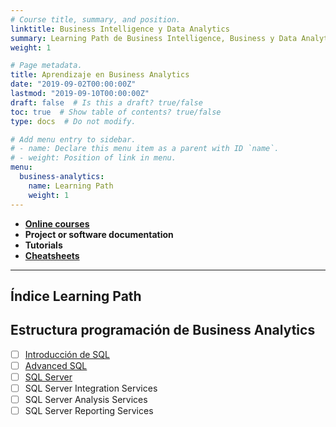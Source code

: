 ```yaml
---
# Course title, summary, and position.
linktitle: Business Intelligence y Data Analytics
summary: Learning Path de Business Intelligence, Business y Data Analytics. Material, tutoriales, documentos técnicos sobre minería de datos, exploración estadísticos.
weight: 1

# Page metadata.
title: Aprendizaje en Business Analytics
date: "2019-09-02T00:00:00Z"
lastmod: "2019-09-10T00:00:00Z"
draft: false  # Is this a draft? true/false
toc: true  # Show table of contents? true/false
type: docs  # Do not modify.

# Add menu entry to sidebar.
# - name: Declare this menu item as a parent with ID `name`.
# - weight: Position of link in menu.
menu:
  business-analytics:
    name: Learning Path
    weight: 1
---
```


* **[Online courses]()**
* **Project or software documentation**
* **Tutorials**
* **[Cheatsheets](/tutorial)**

***

## Índice Learning Path


## Estructura programación de Business Analytics


- [ ] [Introducción de SQL](intro-sql)
- [ ] [Advanced SQL](advanced-sql)
- [ ] [SQL Server]()
- [ ] SQL Server Integration Services
- [ ] SQL Server Analysis Services
- [ ] SQL Server Reporting Services